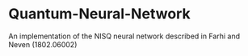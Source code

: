 # Quantum-Neural-Network
An implementation of the NISQ neural network described in Farhi and Neven (1802.06002)
